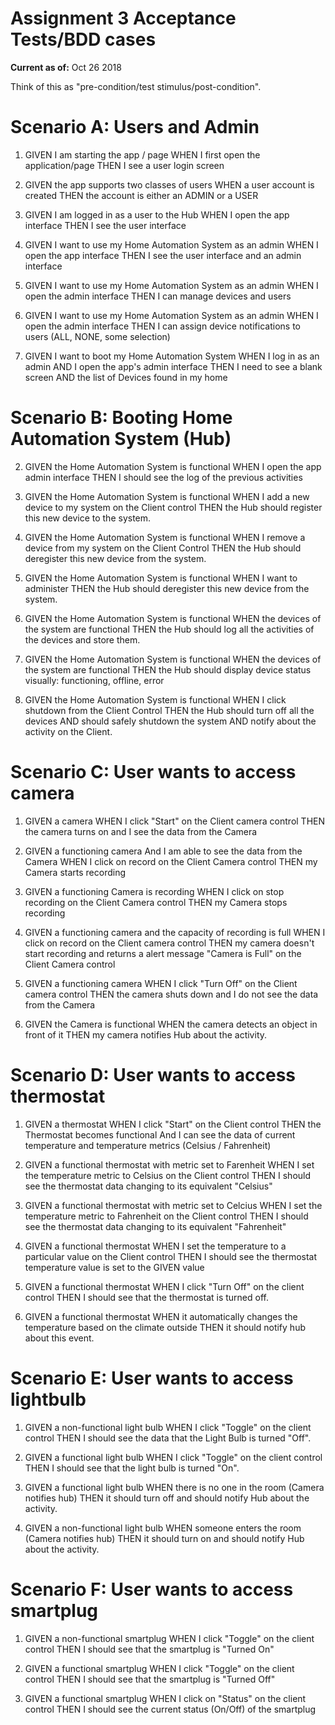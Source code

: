 # Assignment 3 Acceptance Tests/BDD cases

**Current as of:** Oct 26 2018

Think of this as "pre-condition/test stimulus/post-condition".

# Scenario A: Users and Admin
1. GIVEN I am starting the app / page
    WHEN I first open the application/page
        THEN I see a user login screen

1. GIVEN the app supports two classes of users
      WHEN a user account is created
          THEN the account is either an ADMIN or a USER 

1. GIVEN I am logged in as a user to the Hub
      WHEN I open the app interface
        THEN I see the user interface

1. GIVEN I want to use my Home Automation System as an admin
      WHEN I open the app interface
        THEN I see the user interface and an admin interface

1. GIVEN I want to use my Home Automation System as an admin
      WHEN I open the admin interface
        THEN I can manage devices and users

1. GIVEN I want to use my Home Automation System as an admin
      WHEN I open the admin interface 
        THEN I can assign device notifications to users (ALL, NONE, some selection)

1. GIVEN I want to boot my Home Automation System
      WHEN I log in as an admin AND I open the app's admin interface 
        THEN I need to see a blank screen
        AND the list of Devices found in my home

# Scenario B: Booting Home Automation System (Hub)
2. GIVEN the Home Automation System is functional
      WHEN I open the app admin interface
        THEN I should see the log of the previous activities

3. GIVEN the Home Automation System is functional
      WHEN I add a new device to my system on the Client control
        THEN the Hub should register this new device to the system.

4. GIVEN the Home Automation System is functional
      WHEN I remove a device from my system on the Client Control
        THEN the Hub should deregister this new device from the system.

4. GIVEN the Home Automation System is functional
      WHEN I want to administer 
        THEN the Hub should deregister this new device from the system.

5. GIVEN the Home Automation System is functional
      WHEN the devices of the system are functional
        THEN the Hub should log all the activities of the devices and store them.

5. GIVEN the Home Automation System is functional
      WHEN the devices of the system are functional
        THEN the Hub should display device status visually: functioning, offline, error

5. GIVEN the Home Automation System is functional
      WHEN I click shutdown from the Client Control
        THEN the Hub should turn off all the devices 
        AND should safely shutdown the system
        AND notify about the activity on the Client.

# Scenario C: User wants to access camera

1. GIVEN a camera
      WHEN I click "Start" on the Client camera control
        THEN the camera turns on and I see the data from the Camera

2. GIVEN a functioning camera 
    And I am able to see the data from the Camera
      WHEN I click on record on the Client Camera control
        THEN my Camera starts recording

3. GIVEN a functioning Camera is recording
      WHEN I click on stop recording on the Client Camera control
        THEN my Camera stops recording

4. GIVEN a functioning camera and the capacity of recording is full
      WHEN I click on record on the Client camera control
        THEN my camera doesn't start recording and returns a alert message "Camera is Full" on the Client Camera control

5. GIVEN a functioning camera
      WHEN I click "Turn Off" on the Client camera control
        THEN the camera shuts down and I do not see the data from the Camera

6. GIVEN the Camera is functional
      WHEN the camera detects an object in front of it
        THEN my camera notifies Hub about the activity.


# Scenario D: User wants to access thermostat

1. GIVEN a thermostat
      WHEN I click "Start" on the Client control
        THEN the Thermostat becomes functional 
        And I can see the data of current temperature and temperature metrics (Celsius / Fahrenheit)

2. GIVEN a functional thermostat with metric set to Farenheit
      WHEN I set the temperature metric to Celsius on the Client control
        THEN I should see the thermostat data changing to its equivalent "Celsius"

3. GIVEN a functional thermostat with metric set to Celcius
      WHEN I set the temperature metric to Fahrenheit on the Client control
        THEN I should see the thermostat data changing to its equivalent "Fahrenheit"

4. GIVEN a functional thermostat
      WHEN I set the temperature to a particular value on the Client control
        THEN I should see the thermostat temperature value is set to the GIVEN value

5. GIVEN a functional thermostat
      WHEN I click "Turn Off" on the client control
        THEN I should see that the thermostat is turned off.


6. GIVEN a functional thermostat
      WHEN it automatically changes the temperature based on the climate outside
        THEN it should notify hub about this event.


# Scenario E: User wants to access lightbulb
1. GIVEN a non-functional light bulb
      WHEN I click "Toggle" on the client control
        THEN I should see the data that the Light Bulb is turned "Off".

2. GIVEN a functional light bulb
      WHEN I click "Toggle" on the client control
        THEN I should see that the light bulb is turned "On".

3. GIVEN a functional light bulb
      WHEN there is no one in the room (Camera notifies hub)
        THEN it should turn off and should notify Hub about the activity.

4. GIVEN a non-functional light bulb
      WHEN someone enters the room (Camera notifies hub)
        THEN it should turn on and should notify Hub about the activity.


# Scenario F: User wants to access smartplug
1. GIVEN a non-functional smartplug
      WHEN I click "Toggle" on the client control
        THEN I should see that the smartplug is "Turned On"

2. GIVEN a functional smartplug
      WHEN I click "Toggle" on the client control
        THEN I should see that the smartplug is "Turned Off"

3. GIVEN a functional smartplug
      WHEN I click on "Status" on the client control
        THEN I should see the current status (On/Off) of the smartplug


